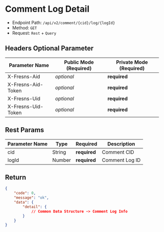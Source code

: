 # Comment Log Detail

- Endpoint Path: `/api/v2/comment/{cid}/log/{logId}`
- Method: `GET`
- Request: `Rest` + `Query`

## Headers Optional Parameter

| Parameter Name | Public Mode (Required) | Private Mode (Required) |
| --- | --- | --- |
| X-Fresns-Aid | *optional* | **required** |
| X-Fresns-Aid-Token | *optional* | **required** |
| X-Fresns-Uid | *optional* | **required** |
| X-Fresns-Uid-Token | *optional* | **required** |

## Rest Params

| Parameter Name | Type | Required | Description |
| --- | --- | --- | --- |
| cid | String | **required** | Comment CID |
| logId | Number | **required** | Comment Log ID |

## Return

```json
{
    "code": 0,
    "message": "ok",
    "data": {
        "detail": {
            // Common Data Structure -> Comment Log Info
        }
    }
}
```
